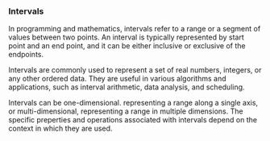 ### Intervals

In programming and mathematics, intervals refer to a range or a segment of values between two points.
An interval is typically represented by start point and an end point, and it can be either inclusive
or exclusive of the endpoints.

Intervals are commonly used to represent a set of real numbers, integers, or any other ordered data. 
They are useful in various algorithms and applications, such as interval arithmetic, data analysis,
and scheduling.

Intervals can be one-dimensional. representing a range along a single axis, or multi-dimensional, 
representing a range in multiple dimensions. The specific preperties and operations associated 
with intervals depend on the context in which they are used.